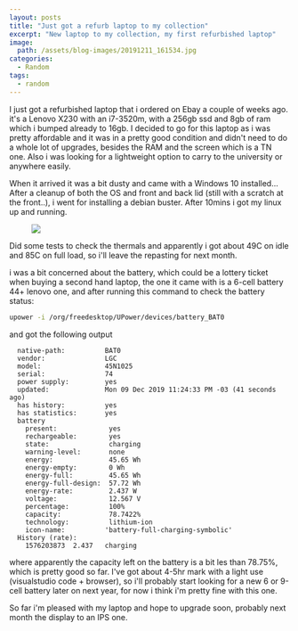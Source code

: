 ```yaml
---
layout: posts
title: "Just got a refurb laptop to my collection"
excerpt: "New laptop to my collection, my first refurbished laptop"
image:
  path: /assets/blog-images/20191211_161534.jpg
categories:
  - Random
tags:
  - random
---
```


I just got a refurbished laptop that i ordered on Ebay a couple of weeks ago. it's a Lenovo X230 with an i7-3520m, with a 256gb ssd and 8gb of ram which i bumped already to 16gb. I decided to go for this laptop as i was pretty affordable and it was in a pretty good condition and didn't need to do a whole lot of upgrades, besides the RAM and the screen which is a TN one. Also i was looking for a lightweight option to carry to the university or anywhere easily.

When it arrived it was a bit dusty and came with a Windows 10 installed... After a cleanup of both the OS and front and back lid (still with a scratch at the front..), i went for installing a debian buster. After 10mins i got my linux up and running.

<figure>
    <a href="/assets/blog-images/natural_transformations.jpeg"><img src="/assets/blog-images/20191211_161650.jpg"></a>
</figure>

Did some tests to check the thermals and apparently i got about 49C on idle and 85C on full load, so i'll leave the repasting for next month.

i was a bit concerned about the battery, which could be a lottery ticket when buying a second hand laptop, the one it came with is a 6-cell battery 44+ lenovo one, and after running this command to check the battery status:

```bash
upower -i /org/freedesktop/UPower/devices/battery_BAT0
```

and got the following output

```
  native-path:          BAT0
  vendor:               LGC
  model:                45N1025
  serial:               74
  power supply:         yes
  updated:              Mon 09 Dec 2019 11:24:33 PM -03 (41 seconds ago)
  has history:          yes
  has statistics:       yes
  battery
    present:             yes
    rechargeable:        yes
    state:               charging
    warning-level:       none
    energy:              45.65 Wh
    energy-empty:        0 Wh
    energy-full:         45.65 Wh
    energy-full-design:  57.72 Wh
    energy-rate:         2.437 W
    voltage:             12.567 V
    percentage:          100%
    capacity:            78.7422%
    technology:          lithium-ion
    icon-name:          'battery-full-charging-symbolic'
  History (rate):
    1576203873	2.437	charging
```

where apparently the capacity left on the battery is a bit les than 78.75%, which is pretty good so far. I've got about 4-5hr mark with a light use (visualstudio code + browser), so i'll probably start looking for a new 6 or 9-cell battery later on next year, for now i think i'm pretty fine with this one.

So far i'm pleased with my laptop and hope to upgrade soon, probably next month the display to an IPS one.